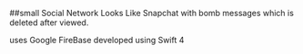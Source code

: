 ##small Social Network Looks Like Snapchat with bomb messages which is deleted after viewed.
<br>

uses Google FireBase
developed using Swift 4
